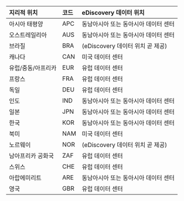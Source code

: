 
|  지리적 위치               |  코드  |  eDiscovery 데이터 위치        |
|:----------------------------|:-------|:---------------------------------|
|아시아 태평양                 |APC     |동남아시아 또는 동아시아 데이터 센터|
|오스트레일리아                    |AUS     |동남아시아 또는 동아시아 데이터 센터|
|브라질                       |BRA     |(eDiscovery 데이터 위치 곧 제공)|
|캐나다                       |CAN     |미국 데이터 센터                    |
|유럽/중동/아프리카|EUR     |유럽 데이터 센터                |
|프랑스                       |FRA     |유럽 데이터 센터                |
|독일                      |DEU     |유럽 데이터 센터                |
|인도                        |IND     |동남아시아 또는 동아시아 데이터 센터|
|일본                        |JPN     |동남아시아 또는 동아시아 데이터 센터|
|한국                        |KOR     |동남아시아 또는 동아시아 데이터 센터|
|북미                |NAM     |미국 데이터 센터                    |
|노르웨이                       |NOR     |(eDiscovery 데이터 위치 곧 제공)|
|남아프리카 공화국                 |ZAF     |유럽 데이터 센터                |
|스위스                  |CHE     |유럽 데이터 센터                |
|아랍에미리트         |ARE     |동남아시아 또는 동아시아 데이터 센터|
|영국               |GBR     |유럽 데이터 센터                |
